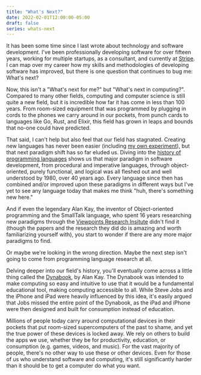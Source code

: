 ```yaml
---
title: "What's Next?"
date: 2022-02-01T12:00:00-05:00
draft: false
series: whats-next
---
```


It has been some time since I last wrote about technology and software development. I've been professionally developing software for over fifteen years, working for multiple startups, as a consultant, and currently at [Stripe](https://stripe.com). I can map over my career how my skills and methodologies of developing software has improved, but there is one question that continues to bug me: What's next?

Now, this isn't a "What's next for me?" but "What's next in computing?". Compared to many other fields, computing and computer science is still quite a new field, but it is incredible how far it has come in less than 100 years. From room-sized equipment that was programmed by plugging in cords to the phones we carry around in our pockets, from punch cards to languages like Go, Rust, and Elixir, this field has grown in leaps and bounds that no-one could have predicted.

That said, I can't help but also feel that our field has stagnated. Creating new languages has never been easier (including [my own experiment](https://github.com/jasonroelofs/language)), but that next paradigm shift has so far eluded us. Diving into the [history of programming languages](https://en.wikipedia.org/wiki/History_of_programming_languages) shows us that major paradigm in software development, from procedural and imperative languages, through object-oriented, purely functional, and logical was all fleshed out and well understood by 1980, over 40 years ago. Every language since then has combined and/or improved upon these paradigms in different ways but I've yet to see any language today that makes me think "huh, there's something new here."

And if even the legendary Alan Kay, the inventor of Object-oriented programming and the SmallTalk language, who spent 16 years researching new paradigms through the [Viewpoints Research Insitute](http://www.vpri.org/) didn't find it (though the papers and the research they did do is amazing and worth familiarizing yourself with), you start to wonder if there are any more major paradigms to find.

Or maybe we're looking in the wrong direction. Maybe the next step isn't going to come from programming language research at all.

Delving deeper into our field's history, you'll eventually come across a little thing called the [Dynabook](https://en.wikipedia.org/wiki/Dynabook), by Alan Kay. The  Dynabook was intended to make computing so easy and intuitive to use that it would be a fundamental educational tool, making computing accessible to all. While Steve Jobs and the iPhone and iPad were heavily influenced by this idea, it's easily argued that Jobs missed the entire point of the Dynabook, as the iPad and iPhone were then designed and built for consumption instead of education.

Millions of people today carry around computational devices in their pockets that put room-sized supercomputers of the past to shame, and yet the true power of these devices is locked away. We rely on others to build the apps we use, whether they be for productivity, education, or consumption (e.g. games, videos, and music). For the vast majority of people, there's no other way to use these or other devices. Even for those of us who understand software and computing, it's still significantly harder than it should be to get a computer do what you want.


